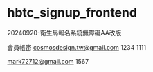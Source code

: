 # hbtc_signup_frontend
20240920-衛生局報名系統無障礙AA改版

會員帳密
cosmosdesign.tw@gmail.com
1234
1111

mark72712@gmail.com
1567